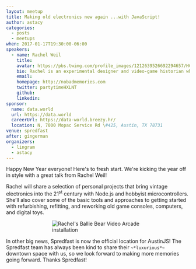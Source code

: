 ```yaml
---
layout: meetup
title: Making old electronics new again ...with JavaScript!
author: astacy
categories:
  - posts
  - meetups
when: 2017-01-17T19:30:00-06:00
speakers:
  - name: Rachel Weil
    title:
    avatar: https://pbs.twimg.com/profile_images/1212639526692294657/HCftkToB_400x400.jpg
    bio: Rachel is an experimental designer and video-game historian who hacks electronic artifacts to create alternate, cuter visions of computer and video game history. She currently works as a technical evangelist at Microsoft. In addition, she heads up <a href="http://www.femicom.org/">FEMICOM</a> Museum and helps run numerous indie game events in Austin, including <a href="http://www.fantasticarcade.com/">Fantastic Arcade</a>, <a href="http://www.juegosrancheros.com/">Juegos Rancheros</a>, and <a href="http://juegosrancheros.com/residencies/">Arcade of Anything</a>.
    email:
    homepage: http://nobadmemories.com
    twitter: partytimeHXLNT
    github:
    linkedin:
sponsor:
  name: data.world
  url: https://data.world
  careerUrl: https://data-world.breezy.hr/
  location: N, 7000 Mopac Service Rd \#425, Austin, TX 78731
venue: spredfast
after: gingerman
organizers:
  - lingram
  - astacy
---
```


Happy New Year everyone! Here's to fresh start. We're kicking the year off in style with a great talk from Rachel Weil!

Rachel will share a selection of personal projects that bring vintage electronics into the 21<sup>st</sup> century with Node.js and hobbyist microcontrollers. She’ll also cover some of the basic tools and approaches to getting started with refurbishing, refitting, and reworking old game consoles, computers, and digital toys.

<img alt="Rachel's Ballie Bear Video Arcade installation" src="http://i.imgur.com/UjVAaeL.jpg" style="max-width: 50%; margin: 0 auto; display: block;" />

In other big news, Spredfast is now the official location for AustinJS! The Spredfast team has always been kind to share their `~*luxurious*~` downtown space with us, so we look forward to making more memories going forward. Thanks Spredfast!
